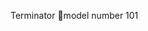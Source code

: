Terminator 
🧷model number 101 

<!---
termina800/termina800 is a ✨ special ✨ repository because its `README.md` (this file) appears on your GitHub profile.
You can click the Preview link to take a look at your changes.
--->
